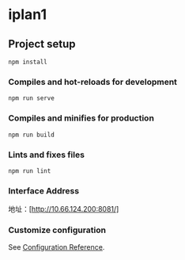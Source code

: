 # iplan1

## Project setup
```
npm install
```

### Compiles and hot-reloads for development
```
npm run serve
```

### Compiles and minifies for production
```
npm run build
```

### Lints and fixes files
```
npm run lint
```
### Interface Address
地址：[http://10.66.124.200:8081/]

### Customize configuration
See [Configuration Reference](https://cli.vuejs.org/config/).
